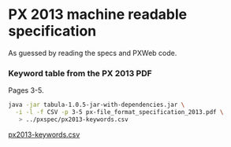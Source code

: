 # PX 2013 machine readable specification

As guessed by reading the specs and PXWeb code.

### Keyword table from the PX 2013 PDF

Pages 3-5.

```bash
java -jar tabula-1.0.5-jar-with-dependencies.jar \
  -i -l -f CSV -p 3-5 px-file_format_specification_2013.pdf \
   > ../pxspec/px2013-keywords.csv
```

[px2013-keywords.csv](px2013-keywords.csv)

